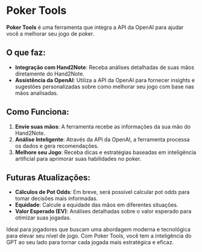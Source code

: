 # Poker Tools

**Poker Tools** é uma ferramenta que integra a API da OpenAI para ajudar você a melhorar seu jogo de poker. 

## O que faz:
- **Integração com Hand2Note**: Receba análises detalhadas de suas mãos diretamente do Hand2Note.
- **Assistência da OpenAI**: Utiliza a API da OpenAI para fornecer insights e sugestões personalizadas sobre como melhorar seu jogo com base nas mãos analisadas.

## Como Funciona:
1. **Envie suas mãos**: A ferramenta recebe as informações da sua mão do Hand2Note.
2. **Análise Inteligente**: Através da API da OpenAI, a ferramenta processa os dados e gera recomendações.
3. **Melhore seu Jogo**: Receba dicas e estratégias baseadas em inteligência artificial para aprimorar suas habilidades no poker.

## Futuras Atualizações:
- **Cálculos de Pot Odds**: Em breve, será possível calcular pot odds para tomar decisões mais informadas.
- **Equidade**: Calcule a equidade das mãos em diferentes situações.
- **Valor Esperado (EV)**: Análises detalhadas sobre o valor esperado para otimizar suas jogadas.

Ideal para jogadores que buscam uma abordagem moderna e tecnológica para elevar seu nível de jogo. Com Poker Tools, você tem a inteligência do GPT ao seu lado para tornar cada jogada mais estratégica e eficaz.
